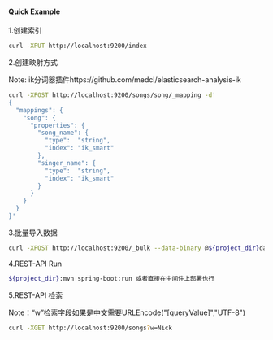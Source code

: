 #### Quick Example

1.创建索引

```bash
curl -XPUT http://localhost:9200/index
```

2.创建映射方式

Note: ik分词器插件https://github.com/medcl/elasticsearch-analysis-ik

```bash
curl -XPOST http://localhost:9200/songs/song/_mapping -d'
{
  "mappings": {
    "song": {
      "properties": {
        "song_name": {
          "type":  "string",
          "index": "ik_smart"		  
        },
        "singer_name": {
          "type":  "string",
          "index": "ik_smart" 
        }
      }
    }
  }
}'
```

3.批量导入数据

```bash
curl -XPOST http://localhost:9200/_bulk --data-binary @${project_dir}data.json
```

4.REST-API Run

```bash
${project_dir}:mvn spring-boot:run 或者直接在中间件上部署也行
```

5.REST-API 检索

Note：“w”检索字段如果是中文需要URLEncode("[queryValue]","UTF-8")

```bash
curl -XGET http://localhost:9200/songs?w=Nick
```